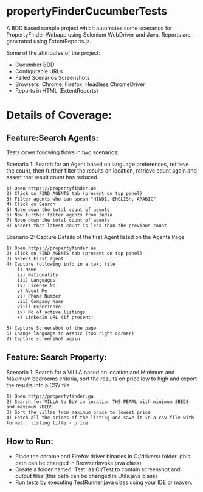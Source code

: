 # propertyFinderCucumberTests
A BDD based sample project which automates some scenarios for PropertyFinder Webapp using Selenium WebDriver and Java. Reports are generated using ExtentReports.js.

Some of the attiributes of the project: 

- Cucumber BDD
- Configurable URLs
- Failed Scenarios Screenshots
- Browsers: Chrome, Firefox, Headless ChromeDriver
- Reports in HTML (ExtentReports)

# Details of Coverage:
## Feature:Search Agents: 

Tests cover following flows in two scenarios:

Scenario 1: Search for an Agent based on language preferences,
  retrieve the count, then further filter the results
  on location, retrieve count again and assert that
  result count has reduced.
  
    1) Open https://propertyfinder.ae
    2) Click on FIND AGENTS tab (present on top panel) 
    3) Filter agents who can speak "HINDI, ENGLISH, ARABIC"
    4) Click on Search
    5) Note down the total count of agents
    6) Now further filter agents from India
    7) Note down the total count of agents
    8) Assert that latest count is less than the previous count

 
Scenario 2: Capture Details of the first Agent listed on the Agents Page

    1) Open https://propertyfinder.ae
    2) Click on FIND AGENTS tab (present on top panel) 
    3) Select First agent
    4) Capture following info in a text file
        i) Name
        ii) Nationality
        iii) Languages
        iv) License No
        v) About Me
        vi) Phone Number
        vii) Company Name
        viii) Experience
        ix) No of active listings
        x) LinkedIn URL (if present)

    5) Capture Screenshot of the page
    6) Change language to Arabic (top right corner)
    7) Capture screenshot again
 

## Feature: Search Property:

  Scenario 1: Search for a VILLA based on location and Minimum and Maximum bedrooms criteria, sort
  the results on price low to high and export the results into a CSV file

    1) Open http://propertyfinder.qa
    2) Search for VILLA to BUY in location THE PEARL with minimum 3BEDS and maximum 7BEDS
    3) Sort the villas from maximum price to lowest price
    4) Fetch all the prices of the listing and save it in a csv file with format : listing title - price

## How to Run:
- Place the chrome and Firefox driver binaries in C:/drivers/ folder. (this path can be changed in BrowserInvoke.java class) 
- Create a folder named 'Test' as C:/Test to contain screenshot and output files (this path can be changed in Utils.java class) 
- Run tests by executing TestRunner.java class using your IDE or maven. 


